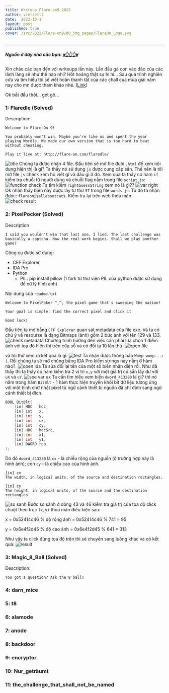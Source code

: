 ```yaml
---
title: Writeup Flare-on9 2022 
author: vietzettt
date:  2022-10-1 
layout: post
published: true
cover: /src/2022/Flare-on9/00_img_pages/FlareOn_Logo.svg
---
```


---

##### **Nguồn ở đây nhá các bạn:** [💀**👆👆👆**💀](https://www.mandiant.com/resources/blog/flareon9-challenge-solutions)

Xin chào các bạn đến với writeupp lần này. Lần đầu gà con vào đảo của các lãnh làng sẽ như thế nào nhỉ? Hốt hoảng thật sự hí hí...
Sau quá trình nghiên cứu và tìm hiểu tôi sẽ viết hoàn thành tất của các chall của mùa giải năm nay cho mn được tham khảo nhé. ([Link](https://nextheia.com/tags/flare-on-9-write-up/))

Ok bắt đầu thôi... gét gô...

### 1: Flaredle (Solved)

Description:

```text
Welcome to Flare-On 9!

You probably won't win. Maybe you're like us and spent the year playing Wordle. We made our own version that is too hard to beat without cheating.

Play it live at: http://flare-on.com/flaredle/
```

![title](/src/2022/Flare-on9/01_Flaredle/00_titile.png)
Chúng ta được nhận 4 file. Đầu tiên sẽ mở file đuôi `.html` để xem nội dung hiện thị là gì? Ta thấy nó sử dụng `js` được cung cấp sẵn. Thế nên là tôi mở file `js` check xem họ viết gì và dấu gì ở đó.
Xem qua ta thấy có hàm `if` kiểm tra chuỗi từ người dùng và chuỗi flag nằm trong file `script.js`:
![function check](/src/2022/Flare-on9/01_Flaredle/01_function_check.png)
Ta tìm kiếm `rightGuessString` xem nó là gì??
![var right](/src/2022/Flare-on9/01_Flaredle/02_var_rightguessstring.png)
Ok nhận thấy biến này được lấy từ thứ `57` trong file `words.js`. Từ đó ta nhận được: `flareonisallaboutcats`. Kiểm tra lại trên web thỏa mãn.
![check result](/src/2022/Flare-on9/01_Flaredle/03_check_result.png)

### 2: PixelPocker (Solved)

Description

```text
I said you wouldn't win that last one. I lied. The last challenge was basically a captcha. Now the real work begins. Shall we play another game?
```

Công cụ được sử dụng:

- CFF Explorer
- IDA Pro
- Python
  - PIL: pip install pillow (1 fork từ thư viện PIL của python được sử dụng để xử lý hình ảnh)

Nội dung của `readme.txt`

```text
Welcome to PixelPoker ^_^, the pixel game that's sweeping the nation!

Your goal is simple: find the correct pixel and click it

Good luck!
```

Đầu tiên ta mở bằng `CFF Explorer` quan sát metadata của file exe. Và ta có chú ý về resourse là dạng Bitmaps (ảnh) gồm 2 bức ảnh với tên 129 và 133.
![check metadata](/src/2022/Flare-on9/02_PixelPocker/00_check_cff.png)
Chương trình hướng đến việc cần phải lưạ chọn 1 điểm ảnh với tọa độ hiện thị trên cửa sổ và có đối ta 10 lần thử.
![open file](/src/2022/Flare-on9/02_PixelPocker/00_open_file.png)

và tôi thử xem ra kết quả là gì:
![test](/src/2022/Flare-on9/02_PixelPocker/01_result_test_1.png)
Ta nhận được thông báo `Womp womp...:(`. Rồi chúng ta sẽ mở chúng bằng IDA Pro kiếm strings này nằm ở hàm nào?.
![open ida](/src/2022/Flare-on9/02_PixelPocker/02_open_ida.png)
Ta sửa đổi lại tên của một số biến nhận diện rồi.
Như đã thấy thì ta thấy có hàm kiểm tra 2 vị trí `x,y` với một giá trị có sẵn lấy dư với `uX` và `uY`.
![see var ux](/src/2022/Flare-on9/02_PixelPocker/03_see_var_ux.png)
Ta cần tìm hiểu xem biến `dword_413280` là gì? thì nó nằm trong hàm `BitBlt` - 1 hàm thực hiện truyền khối bit dữ liệu tương ứng với một hình chữ nhật pixel từ ngữ cảnh thiết bị nguồn đã chỉ định sang ngữ cảnh thiết bị đích.

```C++
BOOL BitBlt(
    [in] HDC   hdc,
    [in] int   x,
    [in] int   y,
    [in] int   cx,
    [in] int   cy,
    [in] HDC   hdcSrc,
    [in] int   x1,
    [in] int   y1,
    [in] DWORD rop
);
```

Do đó `dword_413280` là `cx` - là chiều rộng của nguồn (ở trường hợp này là hình ảnh); còn `cy` - là chiều cao của hình ảnh.

```text
[in] cx
The width, in logical units, of the source and destination rectangles.

[in] cy
The height, in logical units, of the source and the destination rectangles.
```

![so sanh](/src/2022/Flare-on9/02_PixelPocker/04_so_sanh.png)
Bước so sánh ở dòng 43 và 46 kiểm tra giá trị của tọa độ click chuột theo trục `(x,y)` thỏa mãn điều kiện sau:

x = 0x52414c46 % độ rộng ảnh = 0x52414c46 % 741 = 95

y = 0x6e4f2d45 % độ cao ảnh = 0x6e4f2d45 % 641 = 313

Như vậy ta click đúng tọa độ trên thì sẽ chuyển sang luồng khác và có kết quả:
![result](/src/2022/Flare-on9/02_PixelPocker/05_result.png)

### 3: Magic_8_Ball (Solved)

Description:

```text
You got a question? Ask the 8 ball!
```

### 4: darn_mice

### 5: t8

### 6: alamode

### 7: anode

### 8: backdoor

### 9: encryptor

### 10: Nur_geträumt

### 11: the_challenge_that_shall_not_be_named
